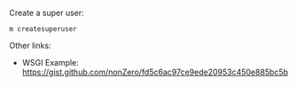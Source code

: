 Create a super user:

    m createsuperuser


Other links:

- WSGI Example: <https://gist.github.com/nonZero/fd5c6ac97ce9ede20953c450e885bc5b>